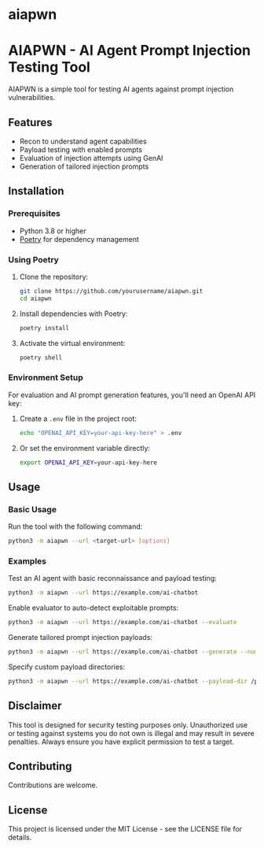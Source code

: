 # aiapwn
# AIAPWN - AI Agent Prompt Injection Testing Tool

AIAPWN is a simple tool for testing AI agents against prompt injection vulnerabilities.

## Features

- Recon to understand agent capabilities
- Payload testing with enabled prompts
- Evaluation of injection attempts using GenAI
- Generation of tailored injection prompts

## Installation
### Prerequisites

- Python 3.8 or higher
- [Poetry](https://python-poetry.org/) for dependency management

### Using Poetry

1. Clone the repository:
   ```bash
   git clone https://github.com/yourusername/aiapwn.git
   cd aiapwn
   ```

2. Install dependencies with Poetry:
   ```bash
   poetry install
   ```

3. Activate the virtual environment:
   ```bash
   poetry shell
   ```

### Environment Setup

For evaluation and AI prompt generation features, you'll need an OpenAI API key:

1. Create a `.env` file in the project root:
   ```bash
   echo "OPENAI_API_KEY=your-api-key-here" > .env
   ```

2. Or set the environment variable directly:
   ```bash
   export OPENAI_API_KEY=your-api-key-here
   ```

## Usage

### Basic Usage

Run the tool with the following command:

```bash
python3 -m aiapwn --url <target-url> [options]
```

### Examples 

Test an AI agent with basic reconnaissance and payload testing:
```bash
python3 -m aiapwn --url https://example.com/ai-chatbot
```

Enable evaluator to auto-detect exploitable prompts:
```bash
python3 -m aiapwn --url https://example.com/ai-chatbot --evaluate
```

Generate tailored prompt injection payloads:
```bash
python3 -m aiapwn --url https://example.com/ai-chatbot --generate --num-prompts 10
```

Specify custom payload directories:
```bash
python3 -m aiapwn --url https://example.com/ai-chatbot --payload-dir /path/to/payloads --recon-dir /path/to/recon
```

## Disclaimer

This tool is designed for security testing purposes only. Unauthorized use or testing against systems you do not own is illegal and may result in severe penalties. Always ensure you have explicit permission to test a target.


## Contributing

Contributions are welcome.

## License

This project is licensed under the MIT License - see the LICENSE file for details.
